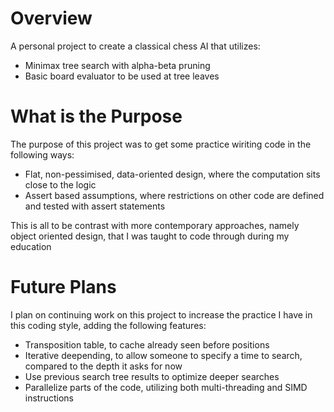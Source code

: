 # Overview

A personal project to create a classical chess AI that utilizes:
 - Minimax tree search with alpha-beta pruning
 - Basic board evaluator to be used at tree leaves

# What is the Purpose

The purpose of this project was to get some practice wiriting code in the following ways:
 - Flat, non-pessimised, data-oriented design, where the computation sits close to the logic
 - Assert based assumptions, where restrictions on other code are defined and tested with assert statements

This is all to be contrast with more contemporary approaches, namely object oriented design, that I was taught to code through during my education

# Future Plans

I plan on continuing work on this project to increase the practice I have in this coding style, adding the following features:
 - Transposition table, to cache already seen before positions
 - Iterative deepending, to allow someone to specify a time to search, compared to the depth it asks for now
 - Use previous search tree results to optimize deeper searches
 - Parallelize parts of the code, utilizing both multi-threading and SIMD instructions
